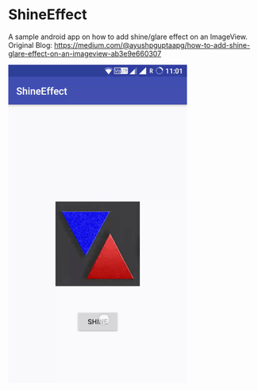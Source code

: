 # ShineEffect

A sample android app on how to add shine/glare effect on an ImageView.  
Original Blog: https://medium.com/@ayushpguptaapg/how-to-add-shine-glare-effect-on-an-imageview-ab3e9e660307   

![](https://github.com/apgapg/ShineEffect/blob/master/shineeffect.gif)
